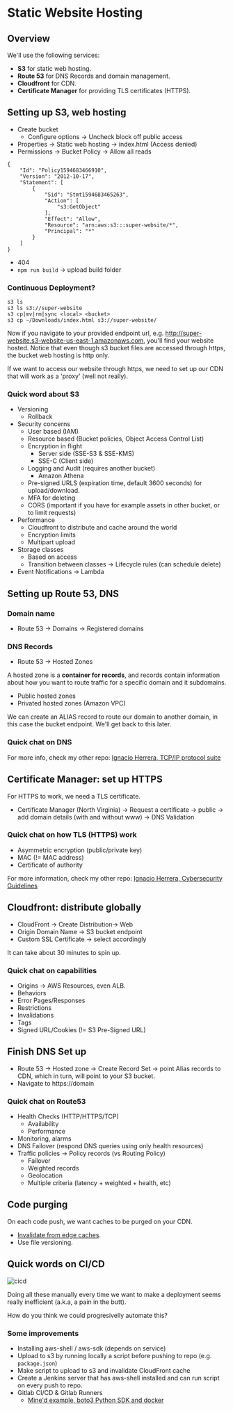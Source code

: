 # Static Website Hosting

## Overview

We'll use the following services:

* __S3__ for static web hosting.
* __Route 53__ for DNS Records and domain management.
* __Cloudfront__ for CDN.
* __Certificate Manager__ for providing TLS certificates (HTTPS).

## Setting up S3, web hosting

* Create bucket
	* Configure options -> Uncheck block off public access
* Properties -> Static web hosting -> index.html (Access denied)
* Permissions -> Bucket Policy -> Allow all reads

```
{
    "Id": "Policy1594683466910",
    "Version": "2012-10-17",
    "Statement": [
        {
            "Sid": "Stmt1594683465263",
            "Action": [
                "s3:GetObject"
            ],
            "Effect": "Allow",
            "Resource": "arn:aws:s3:::super-website/*",
            "Principal": "*"
        }
    ]
}
```

* 404
* `npm run build` -> upload build folder

### Continuous Deployment?

```
s3 ls
s3 ls s3://super-website
s3 cp|mv|rm|sync <local> <bucket>
s3 cp ~/Downloads/index.html s3://super-website/
```

Now if you navigate to your provided endpoint url, e.g. http://super-website.s3-website-us-east-1.amazonaws.com, you'll find your website hosted. Notice that even though s3 bucket files are accessed through https, the bucket web hosting is http only.

If we want to access our website through https, we need to set up our CDN that will work as a 'proxy' (well not really).

### Quick word about S3

* Versioning
    * Rollback
* Security concerns
    * User based (IAM)
    * Resource based (Bucket policies, Object Access Control List)
    * Encryption in flight
        * Server side (SSE-S3 & SSE-KMS)
        * SSE-C (Client side)
    * Logging and Audit (requires another bucket)
        * Amazon Athena
    * Pre-signed URLS (expiration time, default 3600 seconds) for upload/download.
    * MFA for deleting
    * CORS (important if you have for example assets in other bucket, or to limit requests)
* Performance
    * Cloudfront to distribute and cache around the world
    * Encryption limits
    * Multipart upload
* Storage classes
    * Based on access
    * Transition between classes -> Lifecycle rules (can schedule delete)
* Event Notifications -> Lambda

## Setting up Route 53, DNS

### Domain name

* Route 53 -> Domains -> Registered domains

### DNS Records

* Route 53 -> Hosted Zones

A hosted zone is a __container for records__, and records contain information about how you want to route traffic for a specific domain and it subdomains.

* Public hosted zones
* Privated hosted zones (Amazon VPC)

We can create an ALIAS record to route our domain to another domain, in this case the bucket endpoint. We'll get back to this later.

### Quick chat on DNS

For more info, check my other repo: [Ignacio Herrera, TCP/IP protocol suite](https://github.com/herrera-ignacio/tcp-ip)

## Certificate Manager: set up HTTPS

For HTTPS to work, we need a TLS certificate.

* Certificate Manager (North Virginia) -> Request a certificate -> public -> add domain details (with and without www) -> DNS Validation

### Quick chat on how TLS (HTTPS) work

* Asymmetric encryption (public/private key)
* MAC (!= MAC address)
* Certificate of authority

For more information, check my other repo: [Ignacio Herrera, Cybersecurity Guidelines](https://github.com/herrera-ignacio/cybersecurity_guidelines)

## Cloudfront: distribute globally

* CloudFront -> Create Distribution-> Web
* Origin Domain Name -> S3 bucket endpoint
* Custom SSL Certificate -> select accordingly

It can take about 30 minutes to spin up.

### Quick chat on capabilities

* Origins -> AWS Resources, even ALB.
* Behaviors
* Error Pages/Responses
* Restrictions
* Invalidations
* Tags 
* Signed URL/Cookies (!= S3 Pre-Signed URL)

## Finish DNS Set up

* Route 53 -> Hosted zone -> Create Record Set -> point Alias records to CDN, which in turn, will point to your S3 bucket.
* Navigate to https://domain

### Quick chat on Route53

* Health Checks (HTTP/HTTPS/TCP)
    * Availability
    * Performance
* Monitoring, alarms
* DNS Failover (respond DNS queries using only health resources)
* Traffic policies -> Policy records (vs Routing Policy)
    * Failover
    * Weighted records
    * Geolocation
    * Multiple criteria (latency + weighted + health, etc)


## Code purging

On each code push, we want caches to be purged on your CDN.

* [Invalidate from edge caches](https://docs.aws.amazon.com/AmazonCloudFront/latest/DeveloperGuide/Invalidation.html).
* Use file versioning.


## Quick words on CI/CD

![cicd](https://miro.medium.com/max/2484/0*tpKI_meIRGMbBllI.jpg)

Doing all these manually every time we want to make a deployment seems really inefficient (a.k.a, a pain in the butt).

How do you think we could progresivelly automate this?

### Some improvements

* Installing aws-shell / aws-sdk (depends on service)
* Upload to s3 by running locally a script before pushing to repo (e.g. `package.json`)
* Make script to upload to s3 and invalidate CloudFront cache
* Create a Jenkins server that has aws-shell installed and can run script on every push to repo.
* Gitlab CI/CD & Gitlab Runners
	* [Mine'd example, boto3 Python SDK and docker](https://git.amalgama.co/mined/mined-server/-/blob/master/.gitlab-ci.yml)
